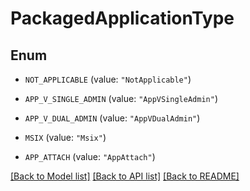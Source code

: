 # PackagedApplicationType

## Enum


* `NOT_APPLICABLE` (value: `"NotApplicable"`)

* `APP_V_SINGLE_ADMIN` (value: `"AppVSingleAdmin"`)

* `APP_V_DUAL_ADMIN` (value: `"AppVDualAdmin"`)

* `MSIX` (value: `"Msix"`)

* `APP_ATTACH` (value: `"AppAttach"`)


[[Back to Model list]](../README.md#documentation-for-models) [[Back to API list]](../README.md#documentation-for-api-endpoints) [[Back to README]](../README.md)


